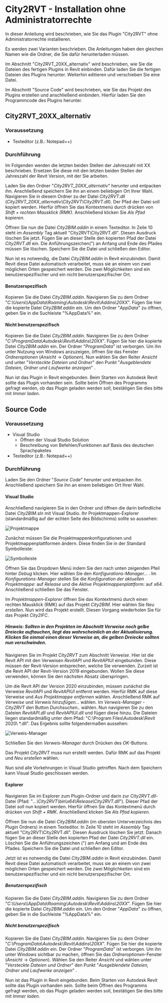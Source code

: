﻿# City2RVT - Installation ohne Administratorrechte

In dieser Anleitung wird beschrieben, wie Sie das Plugin "City2RVT" ohne Administratorrechte installieren.

Es werden zwei Varianten beschrieben. Die Anleitungen haben den gleichen Namen wie die Ordner, die Sie dafür herunterladen müssen.

Im Abschnitt "City2RVT_20XX_alternativ" wird beschrieben, wie Sie die Dateien des fertigen Plugins in Revit einbinden. Dafür laden Sie die fertigen Dateien des Plugins herunter. Weiterhin editieren und verschieben Sie eine Datei. 

Im Abschnitt "Source Code" wird beschrieben, wie Sie das Projekt des Plugins erstellen und anschließend einbinden. Hierfür laden Sie den Programmcode des Plugins herunter. 

## City2RVT_20XX_alternativ

### Voraussetzung

- Texteditor (z.B.: Notepad++)

### Durchführung

Im Folgenden werden die letzten beiden Stellen der Jahreszahl mit XX beschrieben. Ersetzen Sie diese mit den letzten beiden Stellen der Jahreszahl der Revit Version, mit der Sie arbeiten.

Laden Sie den Ordner "*City2RVT_20XX_alternativ*" herunter und entpacken ihn. Anschließend speichern Sie ihn an einem beliebigen Ort Ihrer Wahl. Navigieren Sie in diesem Ordner zu der Datei *City2RVT.dll* (*City2RVT_20XX_alternativ\City2RVT\City2RVT.dll*).  Der Pfad der Datei soll kopiert werden. Hierfür öffnen Sie das Kontextmenü durch drücken von *Shift + rechten Mausklick (RMK)*. Anschließend klicken Sie *Als Pfad kopieren*.

Öffnen Sie nun die Datei *City2BIM.addin* in einem Texteditor. In Zeile 10 steht im *Assembly* Tag aktuell "City2RVT\City2RVT.dll".  Diesen Ausdruck löschen Sie jetzt. Fügen Sie an dieser Stelle den kopierten Pfad der Datei *City2RVT.dll* ein. Die Anführungszeichen(") an Anfang und Ende des Pfades müssen Sie löschen. Speichern Sie die Datei und schließen den Editor.

Nun ist es notwendig, die Datei *City2BIM.addin* in Revit einzubinden. Damit Revit diese Datei automatisch verarbeitet, muss sie an einem von zwei möglichen Orten gespeichert werden. Die zwei Möglichkeiten sind ein benutzerspezifischer und ein nicht benutzerspezifischer Ort.

#### Benutzerspezifisch

Kopieren Sie die Datei *City2BIM.addin*. Navigieren Sie zu dem Ordner "*C:\Users\\\AppData\Roaming\Autodesk\Revit\Addins\20XX*".  Fügen Sie hier die kopierte Datei *City2BIM.addin* ein. Um den Ordner "*AppData*" zu öffnen, geben Sie in die Suchleiste "%AppData%" ein.

#### Nicht benutzerspezifisch

Kopieren Sie die Datei *City2BIM.addin*. Navigieren Sie zu dem Ordner "*C:\ProgramData\Autodesk\Revit\Addins\20XX*".  Fügen Sie hier die kopierte Datei *City2BIM.addin* ein. Der Ordner "*ProgramData*" ist verborgen. Um ihn unter Nutzung von Windows anzuzeigen, öffnen Sie das Fenster *Ordneroptionen* (*Ansicht* -> *Optionen*). Nun wählen Sie den Reiter *Ansicht* und unter "*Versteckte Dateien und Ordner*" den Punkt "*Ausgeblendete Dateien, Ordner und Laufwerke anzeigen*" .

Nun ist das Plugin in Revit eingebunden. Beim Starten von Autodesk Revit sollte das Plugin vorhanden sein. Sollte beim Öffnen des Programms gefragt werden, ob das Plugin geladen werden soll, bestätigen Sie dies bitte mit *Immer laden*.

## Source Code

### Voraussetzung

- Visual Studio
  - Öffnen der Visual Studio Solution
  - Beschreibung von Befehlen/Funktionen auf Basis des deutschen Sprachpaketes
- Texteditor (z.B.: Notepad++)

### Durchführung

Laden Sie den Ordner "*Source Code*" herunter und entpacken ihn. Anschließend speichern Sie ihn an einem beliebigen Ort Ihrer Wahl.

#### Visual Studio

Anschließend navigieren Sie in den Ordner und öffnen die darin befindliche Datei *City2BIM.sln* mit Visual Studio. Ihr Projektmappen-Explorer (standardmäßig auf der echten Seite des Bildschirms) sollte so aussehen:

![Projektmappe](pic/city2bim_projektmappe.png)

Zunächst müssen Sie die Projektmappenkonfigurationen und Projektmappenplattformen ändern. Diese finden Sie in der Standard Symbolleiste:

![Symbolleiste](pic/standard_symbolleiste.png)

Öffnen Sie das Dropdown Menü indem Sie den nach unten zeigenden Pfeil hinter *Debug* klicken. Hier wählen Sie den *Konfigurations-Manager...* . Im *Konfigurations-Manager* stellen Sie die *Konfiguration der aktuellen Projektmappe:* auf *Release* und die *Aktive Projektmappenplattform:* auf *x64*. Anschließend schließen Sie das Fenster.

Im *Projektmappen-Explorer* öffnen Sie das Kontextmenü durch einen rechten Mausklick (RMK) auf das Projekt *City2BIM*. Hier wählen Sie *Neu erstellen*. Nun wird das Projekt erstellt. Diesen Vorgang wiederholen Sie für das Projekt *City2IFC*. 

##### Hinweis: Sollten in den Projekten im Abschnitt *Verweise* noch gelbe Dreiecke auftauchen, liegt das wahrscheinlich an der Aktualisierung. Klicken Sie einmal einen dieser Verweise an, die gelben Dreiecke sollten nun verschwinden.

Navigieren Sie im Projekt *City2RVT* zum Abschnitt *Verweise*. Hier ist die Revit API mit den Verweisen *RevitAPI* und *RevitAPIUI* eingebunden. Diese müssen der Revit-Version entsprechen, welche Sie verwenden. Zurzeit ist die Revit API der Revit-Version 2019 eingebunden. Wollen Sie diese verwenden, können Sie den nächsten Absatz überspringen.

Um die Revit API der Version 2020 einzubinden, müssen zunächst die Verweise *RevitAPI* und *RevitAPIUI* entfernt werden. Hierfür RMK auf diese Verweise und *Aus Projektmappe entfernen* wählen. Anschließend RMK auf *Verweise* und *Verweis hinzufügen...* wählen. Im *Verweis-Manager - City2RVT* den Button *Durchsuchen..* wählen. Nun navigieren Sie zu den Dateien *RevitAPI.dll* und *RevitAPIUI.dll* und fügen diese hinzu. Die Dateien liegen standardmäßig unter dem Pfad: "C:\Program Files\Autodesk\Revit 2020\ *.dll". Das Ergebnis sollte folgendermaßen aussehen:

![Verweis-Manager](pic/verweis_manager.png)

Schließen Sie den *Verweis-Manager* durch Drücken des *OK*-Buttons.

Das Projekt *City2RVT* muss nun erstellt werden. Dafür RMK auf das Projekt und *Neu erstellen* wählen. 

Nun sind alle Vorkehrungen in Visual Studio getroffen. Nach dem Speichern kann Visual Studio geschlossen werden.

#### Explorer

Navigieren Sie im Explorer zum Plugin-Ordner und darin zur *City2RVT.dll*-Datei (Pfad: "*...\City2RVT\bin\x64\Release\City2RVT.dll*").  Dieser Pfad der Datei soll nun kopiert werden. Hierfür öffnen Sie das Kontextmenü durch drücken von *Shift + RMK*. Anschließend klicken Sie *Als Pfad kopieren*.

Öffnen Sie nun die Datei *City2BIM.addin* (im obersten Unterverzeichnis des Plugin Ordners) in einem Texteditor. In Zeile 10 steht im *Assembly* Tag aktuell "City2RVT\City2RVT.dll".  Diesen Ausdruck löschen Sie jetzt. Danach fügen Sie an dieser Stelle den kopierten Pfad der Datei *City2RVT.dll* ein. Löschen Sie die Anführungszeichen (")  am Anfang und am Ende des Pfades. Speichern Sie die Datei und schließen den Editor.

Jetzt ist es notwendig die Datei *City2BIM.addin* in Revit einzubinden. Damit Revit diese Datei automatisch verarbeitet, muss sie an einem von zwei möglichen Orten gespeichert werden. Die zwei Möglichkeiten sind ein benutzerspezifischer und ein nicht benutzerspezifischer Ort.

##### Benutzerspezifisch

Kopieren Sie die Datei *City2BIM.addin*. Navigieren Sie zu dem Ordner "*C:\Users\\\AppData\Roaming\Autodesk\Revit\Addins\20XX*". Fügen Sie hier die kopierte Datei *City2BIM.addin* ein. Um den Ordner "*AppData*" zu öffnen, geben Sie in die Suchleiste "%AppData%" ein.

##### Nicht benutzerspezifisch

Kopieren Sie die Datei *City2BIM.addin*. Navigieren Sie zu dem Ordner "*C:\ProgramData\Autodesk\Revit\Addins\20XX*". Fügen Sie hier die kopierte Datei *City2BIM.addin* ein. Der Ordner "*ProgramData*" ist verborgen. Um ihn unter Windows sichtbar zu machen, öffnen Sie das *Ordneroptionen*-Fenster (*Ansicht* -> *Optionen*).  Wählen Sie den Reiter *Ansicht* und wählen unter "*Versteckte Dateien und Ordner*" den Punkt "*Ausgeblendete Dateien, Ordner und Laufwerke anzeigen*" .

Nun ist das Plugin in Revit eingebunden. Beim Starten von Autodesk Revit sollte das Plugin vorhanden sein. Sollte beim Öffnen des Programms gefragt werden, ob das Plugin geladen werden soll, bestätigen Sie dies bitte mit *Immer laden*.

